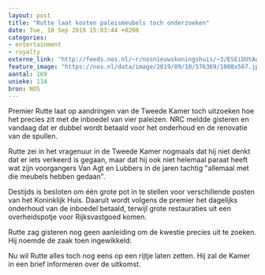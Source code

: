 ```yaml
---
layout: post
title: "Rutte laat kosten paleismeubels toch onderzoeken"
date: Tue, 10 Sep 2019 15:03:44 +0200
categories: 
- entertainment 
- royalty 
externe_link: "http://feeds.nos.nl/~r/nosnieuwskoningshuis/~3/ESEiDUtAui8/2301140"
feature_image: "https://nos.nl/data/image/2019/09/10/576369/1008x567.jpg"
aantal: 169
unieke: 114
bron: NOS
---
```


<p>Premier Rutte laat op aandringen van de Tweede Kamer toch uitzoeken hoe het precies zit met de inboedel van vier paleizen. NRC meldde gisteren en vandaag dat er dubbel wordt betaald voor het onderhoud en de renovatie van de spullen.</p>
<p>Rutte zei in het vragenuur in de Tweede Kamer nogmaals dat hij niet denkt dat er iets verkeerd is gegaan, maar dat hij ook niet helemaal paraat heeft wat zijn voorgangers Van Agt en Lubbers in de jaren tachtig "allemaal met die meubels hebben gedaan".</p>
<p>Destijds is besloten om één grote pot in te stellen voor verschillende posten van het Koninklijk Huis. Daaruit wordt volgens de premier het dagelijks onderhoud van de inboedel betaald, terwijl grote restauraties uit een overheidspotje voor Rijksvastgoed komen.</p>
<p>Rutte zag gisteren nog geen aanleiding om de kwestie precies uit te zoeken. Hij noemde de zaak toen ingewikkeld:</p>
<p>Nu wil Rutte alles toch nog eens op een rijtje laten zetten. Hij zal de Kamer in een brief informeren over de uitkomst.</p><img src="http://feeds.feedburner.com/~r/nosnieuwskoningshuis/~4/ESEiDUtAui8" height="1" width="1" alt=""/>
